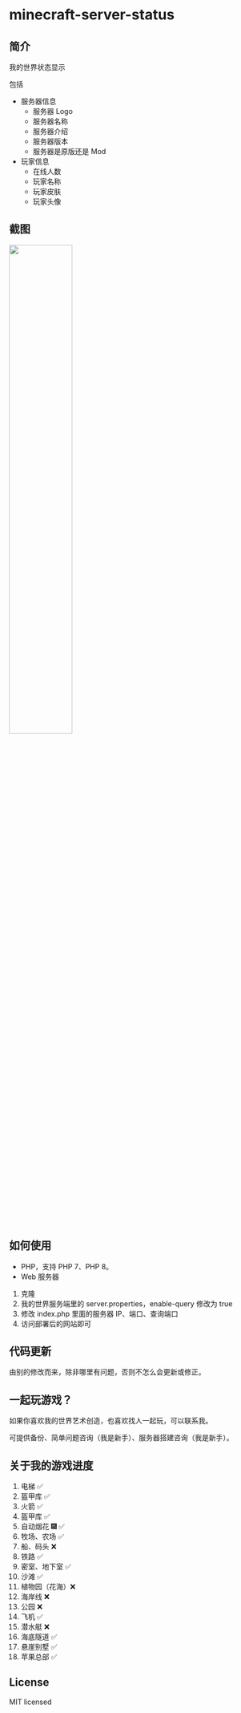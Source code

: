 # minecraft-server-status

## 简介 

我的世界状态显示

包括

- 服务器信息
  - 服务器 Logo
  - 服务器名称
  - 服务器介绍
  - 服务器版本
  - 服务器是原版还是 Mod
- 玩家信息
  - 在线人数
  - 玩家名称
  - 玩家皮肤
  - 玩家头像

## 截图

<img src="https://github.com/dogeow/minecraft-server-status/assets/7204604/bfa0c5b9-3c56-474d-a8dc-dfbe9f816dab" width="50%"/>

## 如何使用

- PHP，支持 PHP 7、PHP 8。
- Web  服务器

1. 克隆
2. 我的世界服务端里的 server.properties，enable-query 修改为 true
3. 修改 index.php 里面的服务器 IP、端口、查询端口
4. 访问部署后的网站即可

## 代码更新

由别的修改而来，除非哪里有问题，否则不怎么会更新或修正。

## 一起玩游戏？

如果你喜欢我的世界艺术创造，也喜欢找人一起玩，可以联系我。

可提供备份、简单问题咨询（我是新手）、服务器搭建咨询（我是新手）。

## 关于我的游戏进度

1. 电梯 ✅
2. 盔甲库 ✅
3. 火箭 ✅
4. 盔甲库 ✅
5. 自动烟花 🎆 ✅
6. 牧场、农场 ✅
7. 船、码头 ❌
8. 铁路 ✅
9. 密室、地下室 ✅
10. 沙滩 ✅
11. 植物园（花海）❌
12. 海岸线 ❌
13. 公园 ❌
14. 飞机 ✅
15. 潜水艇 ❌
16. 海底隧道 ✅
17. 悬崖别墅 ✅
18. 苹果总部 ✅

## License

MIT licensed
